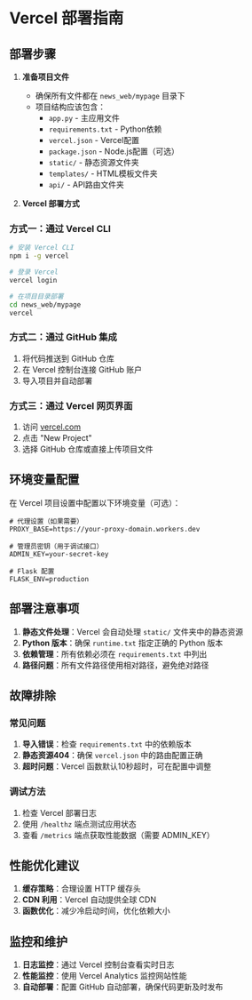 # Vercel 部署指南

## 部署步骤

1. **准备项目文件**
   - 确保所有文件都在 `news_web/mypage` 目录下
   - 项目结构应该包含：
     - `app.py` - 主应用文件
     - `requirements.txt` - Python依赖
     - `vercel.json` - Vercel配置
     - `package.json` - Node.js配置（可选）
     - `static/` - 静态资源文件夹
     - `templates/` - HTML模板文件夹
     - `api/` - API路由文件夹

2. **Vercel 部署方式**

### 方式一：通过 Vercel CLI
```bash
# 安装 Vercel CLI
npm i -g vercel

# 登录 Vercel
vercel login

# 在项目目录部署
cd news_web/mypage
vercel
```

### 方式二：通过 GitHub 集成
1. 将代码推送到 GitHub 仓库
2. 在 Vercel 控制台连接 GitHub 账户
3. 导入项目并自动部署

### 方式三：通过 Vercel 网页界面
1. 访问 [vercel.com](https://vercel.com)
2. 点击 "New Project"
3. 选择 GitHub 仓库或直接上传项目文件

## 环境变量配置

在 Vercel 项目设置中配置以下环境变量（可选）：

```env
# 代理设置（如果需要）
PROXY_BASE=https://your-proxy-domain.workers.dev

# 管理员密钥（用于调试接口）
ADMIN_KEY=your-secret-key

# Flask 配置
FLASK_ENV=production
```

## 部署注意事项

1. **静态文件处理**：Vercel 会自动处理 `static/` 文件夹中的静态资源
2. **Python 版本**：确保 `runtime.txt` 指定正确的 Python 版本
3. **依赖管理**：所有依赖必须在 `requirements.txt` 中列出
4. **路径问题**：所有文件路径使用相对路径，避免绝对路径

## 故障排除

### 常见问题

1. **导入错误**：检查 `requirements.txt` 中的依赖版本
2. **静态资源404**：确保 `vercel.json` 中的路由配置正确
3. **超时问题**：Vercel 函数默认10秒超时，可在配置中调整

### 调试方法

1. 检查 Vercel 部署日志
2. 使用 `/healthz` 端点测试应用状态
3. 查看 `/metrics` 端点获取性能数据（需要 ADMIN_KEY）

## 性能优化建议

1. **缓存策略**：合理设置 HTTP 缓存头
2. **CDN 利用**：Vercel 自动提供全球 CDN
3. **函数优化**：减少冷启动时间，优化依赖大小

## 监控和维护

1. **日志监控**：通过 Vercel 控制台查看实时日志
2. **性能监控**：使用 Vercel Analytics 监控网站性能
3. **自动部署**：配置 GitHub 自动部署，确保代码更新及时发布